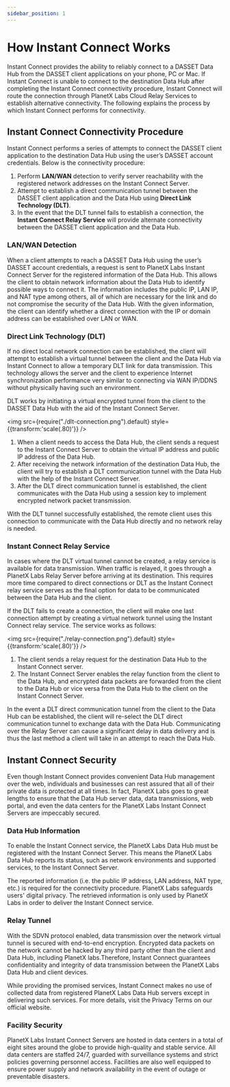 ```yaml
---
sidebar_position: 1
---
```


# How Instant Connect Works

Instant Connect provides the ability to reliably connect to a DASSET Data Hub from the DASSET client applications on your phone, PC or Mac.  If Instant Connect is unable to connect to the destination Data Hub after completing the Instant Connect connectivity procedure, Instant Connect will route the connection through PlanetX Labs Cloud Relay Services to establish alternative connectivity.  The following explains the process by which Instant Connect performs for connectivity. 

## Instant Connect Connectivity Procedure
Instant Connect performs a series of attempts to connect the DASSET client application to the destination Data Hub using the user’s DASSET account credentials. Below is the connectivity procedure:

1.	Perform **LAN/WAN** detection to verify server reachability with the registered network addresses on the Instant Connect Server.
2.	Attempt to establish a direct communication tunnel between the DASSET client application and the Data Hub using **Direct Link Technology (DLT)**.
3.	In the event that the DLT tunnel fails to establish a connection, the **Instant Connect Relay Service** will provide alternate connectivity between the DASSET client application and the Data Hub.

### LAN/WAN Detection
When a client attempts to reach a DASSET Data Hub using the user’s DASSET account credentials, a request is sent to PlanetX Labs Instant Connect Server for the registered information of the Data Hub. This allows the client to obtain network information about the Data Hub to identify possible ways to connect it. The information includes the public IP, LAN IP, and NAT type among others, all of which are necessary for the link and do not compromise the security of the Data Hub. With the given information, the client can identify whether a direct connection with the IP or domain address can be established over LAN or WAN.

### Direct Link Technology (DLT)
If no direct local network connection can be established, the client will attempt to establish a virtual tunnel between the client and the Data Hub via Instant Connect to allow a temporary DLT link for data transmission. This technology allows the server and the client to experience Internet synchronization performance very similar to connecting via WAN IP/DDNS without physically having such an environment.

DLT works by initiating a virtual encrypted tunnel from the client to the DASSET Data Hub with the aid of the Instant Connect Server.

<img src={require("./dlt-connection.png").default} style={{transform:'scale(.80)'}} />

1.	When a client needs to access the Data Hub, the client sends a request to the Instant Connect Server to obtain the virtual IP address and public IP address of the Data Hub.
2.	After receiving the network information of the destination Data Hub, the client will try to establish a DLT communication tunnel with the Data Hub with the help of the Instant Connect Server.
3.	After the DLT direct communication tunnel is established, the client communicates with the Data Hub using a session key to implement encrypted network packet transmission. 

With the DLT tunnel successfully established, the remote client uses this connection to communicate with the Data Hub directly and no network relay is needed.

### Instant Connect Relay Service
In cases where the DLT virtual tunnel cannot be created, a relay service is available for data transmission. When traffic is relayed, it goes through a PlanetX Labs Relay Server before arriving at its destination. This requires more time compared to direct connections or DLT as the Instant Connect relay service serves as the final option for data to be communicated between the Data Hub and the client.

If the DLT fails to create a connection, the client will make one last connection attempt by creating a virtual network tunnel using the Instant Connect relay service. The service works as follows:

<img src={require("./relay-connection.png").default} style={{transform:'scale(.80)'}} />

1.	The client sends a relay request for the destination Data Hub to the Instant Connect server.
2.	The Instant Connect Server enables the relay function from the client to the Data Hub, and encrypted data packets are forwarded from the client to the Data Hub or vice versa from the Data Hub to the client on the Instant Connect Server.

In the event a DLT direct communication tunnel from the client to the Data Hub can be established, the client will re-select the DLT direct communication tunnel to exchange data with the Data Hub.  Communicating over the Relay Server can cause a significant delay in data delivery and is thus the last method a client will take in an attempt to reach the Data Hub.

## Instant Connect Security
Even though Instant Connect provides convenient Data Hub management over the web, individuals and businesses can rest assured that all of their private data is protected at all times. In fact, PlanetX Labs goes to great lengths to ensure that the Data Hub server data, data transmissions, web portal, and even the data centers for the PlanetX Labs Instant Connect Servers are impeccably secured.

### Data Hub Information
To enable the Instant Connect service, the PlanetX Labs Data Hub must be registered with the Instant Connect Server. This means the PlanetX Labs Data Hub reports its status, such as network environments and supported services, to the Instant Connect Server.

The reported information (i.e. the public IP address, LAN address, NAT type, etc.) is required for the connectivity procedure. PlanetX Labs safeguards users' digital privacy. The retrieved information is only used by PlanetX Labs in order to deliver the Instant Connect service.

### Relay Tunnel
With the SDVN protocol enabled, data transmission over the network virtual tunnel is secured with end-to-end encryption. Encrypted data packets on the network cannot be hacked by any third party other than the client and Data Hub, including PlanetX labs.Therefore, Instant Connect guarantees confidentiality and integrity of data transmission between the PlanetX Labs Data Hub and client devices.

While providing the promised services, Instant Connect makes no use of collected data from registered PlanetX Labs Data Hub servers except in delivering such services. For more details, visit the Privacy Terms on our official website.

### Facility Security
PlanetX Labs Instant Connect Servers are hosted in data centers in a total of eight sites around the globe to provide high-quality and stable service. All data centers are staffed 24/7, guarded with surveillance systems and strict policies governing personnel access. Facilities are also well equipped to ensure power supply and network availability in the event of outage or preventable disasters.